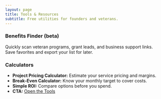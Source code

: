 ```yaml
---
layout: page
title: Tools & Resources
subtitle: Free utilities for founders and veterans.
---
```

### Benefits Finder (beta)
Quickly scan veteran programs, grant leads, and business support links. Save
favorites and export your list for later.
### Calculators
- **Project Pricing Calculator:** Estimate your service pricing and margins.
- **Break‑Even Calculator:** Know your monthly target to cover costs.
- **Simple ROI:** Compare options before you spend.
- **CTA:** [Open the Tools](/tools/)